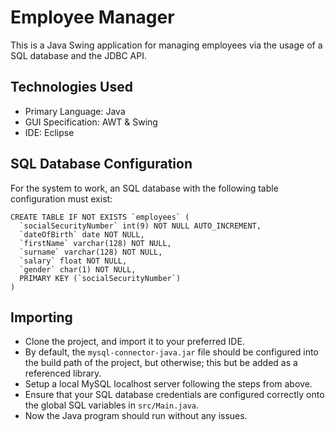 # Employee Manager
This is a Java Swing application for managing employees via the usage of a SQL database and the JDBC API.

## Technologies Used
* Primary Language: Java
* GUI Specification: AWT & Swing
* IDE: Eclipse

## SQL Database Configuration
For the system to work, an SQL database with the following table configuration must exist:
```
CREATE TABLE IF NOT EXISTS `employees` (
  `socialSecurityNumber` int(9) NOT NULL AUTO_INCREMENT,
  `dateOfBirth` date NOT NULL,
  `firstName` varchar(128) NOT NULL,
  `surname` varchar(128) NOT NULL,
  `salary` float NOT NULL,
  `gender` char(1) NOT NULL,
  PRIMARY KEY (`socialSecurityNumber`)
)
```

## Importing
* Clone the project, and import it to your preferred IDE.
* By default, the `mysql-connector-java.jar` file should be configured into the build path of the project, but otherwise; this but be added as a referenced library.
* Setup a local MySQL localhost server following the steps from above.
* Ensure that your SQL database credentials are configured correctly onto the global SQL variables in `src/Main.java`.
* Now the Java program should run without any issues.